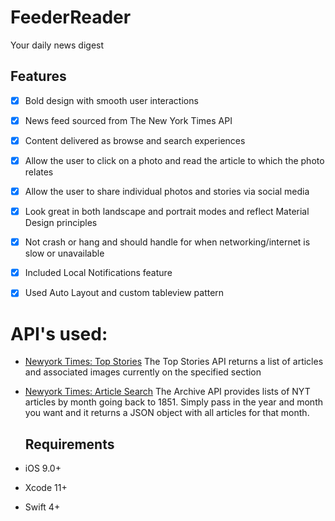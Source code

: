 # FeederReader
Your daily news digest

## Features

- [x] Bold design with smooth user interactions
- [x] News feed sourced from The New York Times API
- [x] Content delivered as browse and search experiences
- [x] Allow the user to click on a photo and read the article to which the photo relates
- [x] Allow the user to share individual photos and stories via social media
- [x] Look great in both landscape and portrait modes and reflect Material Design principles
- [x] Not crash or hang and should handle for when networking/internet is slow or unavailable
- [x] Included Local Notifications feature 
- [x] Used Auto Layout and custom tableview pattern


# API's used:

- [Newyork Times: Top Stories](https://developer.nytimes.com/top_stories_v2.json)
  The Top Stories API returns a list of articles and associated images currently on the specified section
  
- [Newyork Times: Article Search](https://developer.nytimes.com/article_search_v2.json)
  The Archive API provides lists of NYT articles by month going back to 1851. Simply pass in the year and month you want and it returns a JSON object with all articles for that month.
  
  ## Requirements

- iOS 9.0+ 
- Xcode 11+
- Swift 4+
